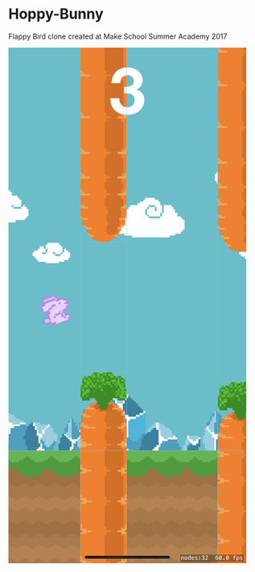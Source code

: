 # Hoppy-Bunny
Flappy Bird clone created at Make School Summer Academy 2017

![Hoppy Bunny](IMG_5571.png)
